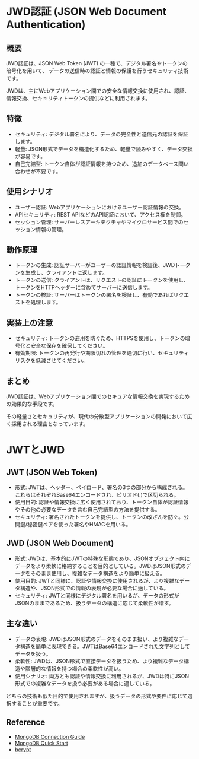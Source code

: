 # JWD認証 (JSON Web Document Authentication)
## 概要
JWD認証は、JSON Web Token (JWT) の一種で、デジタル署名やトークンの暗号化を用いて、
データの送信時の認証と情報の保護を行うセキュリティ技術です。

JWDは、主にWebアプリケーション間での安全な情報交換に使用され、認証、情報交換、セキュリティトークンの提供などに利用されます。

## 特徴
- セキュリティ: デジタル署名により、データの完全性と送信元の認証を保証します。
- 軽量: JSON形式でデータを構造化するため、軽量で読みやすく、データ交換が容易です。
- 自己完結型: トークン自体が認証情報を持つため、追加のデータベース問い合わせが不要です。

## 使用シナリオ
- ユーザー認証: Webアプリケーションにおけるユーザー認証情報の交換。
- APIセキュリティ: REST APIなどのAPI認証において、アクセス権を制御。
- セッション管理: サーバーレスアーキテクチャやマイクロサービス間でのセッション情報の管理。

## 動作原理
- トークンの生成: 認証サーバーがユーザーの認証情報を検証後、JWDトークンを生成し、クライアントに返します。
- トークンの送信: クライアントは、リクエストの認証にトークンを使用し、トークンをHTTPヘッダーに含めてサーバーに送信します。
- トークンの検証: サーバーはトークンの署名を検証し、有効であればリクエストを処理します。

## 実装上の注意
- セキュリティ: トークンの盗用を防ぐため、HTTPSを使用し、トークンの暗号化と安全な保存を確保してください。
- 有効期限: トークンの再発行や期限切れの管理を適切に行い、セキュリティリスクを低減させてください。

## まとめ
JWD認証は、Webアプリケーション間でのセキュアな情報交換を実現するための効果的な手段です。

その軽量さとセキュリティが、現代の分散型アプリケーションの開発において広く採用される理由となっています。

# JWTとJWD
## JWT (JSON Web Token)
- 形式: JWTは、ヘッダー、ペイロード、署名の3つの部分から構成される。これらはそれぞれBase64エンコードされ、ピリオド(.)で区切られる。
- 使用目的: 認証や情報交換に広く使用されており、トークン自体が認証情報やその他の必要なデータを含む自己完結型の方法を提供する。
- セキュリティ: 署名されたトークンを提供し、トークンの改ざんを防ぐ。公開鍵/秘密鍵ペアを使った署名やHMACを用いる。

## JWD (JSON Web Document)
- 形式: JWDは、基本的にJWTの特殊な形態であり、JSONオブジェクト内にデータをより柔軟に格納することを目的としている。JWDはJSON形式のデータをそのまま使用し、複雑なデータ構造をより簡単に扱える。
- 使用目的: JWTと同様に、認証や情報交換に使用されるが、より複雑なデータ構造や、JSON形式での情報の表現が必要な場合に適している。
- セキュリティ: JWTと同様にデジタル署名を用いるが、データの形式がJSONのままであるため、扱うデータの構造に応じて柔軟性が増す。

## 主な違い
- データの表現: JWDはJSON形式のデータをそのまま扱い、より複雑なデータ構造を簡単に表現できる。JWTはBase64エンコードされた文字列としてデータを扱う。
- 柔軟性: JWDは、JSON形式で直接データを扱うため、より複雑なデータ構造や階層的な情報を持つ場合の柔軟性が高い。
- 使用シナリオ: 両方とも認証や情報交換に利用されるが、JWDは特にJSON形式での複雑なデータを扱う必要がある場合に適している。

どちらの技術も似た目的で使用されますが、扱うデータの形式や要件に応じて選択することが重要です。

## Reference
- [MongoDB Connection Guide](https://www.mongodb.com/docs/drivers/go/current/fundamentals/connections/connection-guide/)
- [MongoDB Quick Start](https://www.mongodb.com/docs/drivers/go/current/quick-start/#std-label-golang-quickstart)
- [bcrypt](https://pkg.go.dev/golang.org/x/crypto/bcrypt)